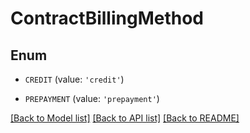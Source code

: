 # ContractBillingMethod


## Enum

* `CREDIT` (value: `'credit'`)

* `PREPAYMENT` (value: `'prepayment'`)

[[Back to Model list]](../README.md#documentation-for-models) [[Back to API list]](../README.md#documentation-for-api-endpoints) [[Back to README]](../README.md)


